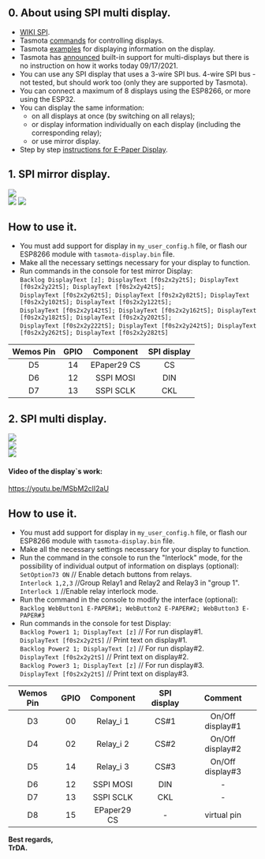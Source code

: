 ## 0. About using SPI multi display.   
 - [WIKI SPI](https://en.wikipedia.org/wiki/Serial_Peripheral_Interface).  
 - Tasmota [commands](https://tasmota.github.io/docs/Commands/#displays) for controlling displays.  
 - Tasmota [examples](https://tasmota.github.io/docs/Displays/#rule-examples-for-scripting-examples-see-scripting-docs) for displaying information on the display.  
 - Tasmota has [announced](https://github.com/arendst/Tasmota/pull/11821) built-in support for multi-displays but there is no instruction on how it works today 09/17/2021.   
 - You can use any SPI display that uses a 3-wire SPI bus. 4-wire SPI bus - not tested, but should work too (only they are supported by Tasmota).
 - You can connect a maximum of 8 displays using the ESP8266, or more using the ESP32.  
 - You can display the same information:  
   - on all displays at once (by switching on all relays);  
   - or display information individually on each display (including the corresponding relay);  
   - or use mirror display.  
 -  Step by step [instructions for E-Paper Display](https://github.com/arendst/Tasmota/discussions/11850).  

## 1. SPI mirror display.
![](https://raw.githubusercontent.com/TrDA-hab/Projects/master/SPI%20multi%20display/4191.jpg)  
![](https://raw.githubusercontent.com/TrDA-hab/Projects/master/SPI%20multi%20display/4192.jpg)
![](https://raw.githubusercontent.com/TrDA-hab/Projects/master/SPI%20multi%20display/20210927_164541.jpg) 

## How to use it.  
 - You must add support for display in `my_user_config.h` file, or flash our ESP8266 module with `tasmota-display.bin` file.   
 - Make all the necessary settings necessary for your display to function.  
 - Run commands in the console for test mirror Display:    
  `Backlog DisplayText [z]; DisplayText [f0s2x2y2tS]; DisplayText [f0s2x2y22tS]; DisplayText [f0s2x2y42tS];`  
  `DisplayText [f0s2x2y62tS]; DisplayText [f0s2x2y82tS]; DisplayText [f0s2x2y102tS]; DisplayText [f0s2x2y122tS];`  
  `DisplayText [f0s2x2y142tS]; DisplayText [f0s2x2y162tS]; DisplayText [f0s2x2y182tS]; DisplayText [f0s2x2y202tS];`  
  `DisplayText [f0s2x2y222tS]; DisplayText [f0s2x2y242tS]; DisplayText [f0s2x2y262tS]; DisplayText [f0s2x2y282tS]`  

Wemos Pin|GPIO|Component|SPI display|
:-:|:-:|:-:|:-:
D5|14|EPaper29 CS|CS
D6|12|SSPI MOSI|DIN
D7|13|SSPI SCLK|CKL

## 2. SPI multi display.

![](https://raw.githubusercontent.com/TrDA-hab/Projects/master/SPI%20multi%20display/4151.jpg)  
![](https://raw.githubusercontent.com/TrDA-hab/Projects/master/SPI%20multi%20display/4152.jpg)   
![](https://raw.githubusercontent.com/TrDA-hab/Projects/master/SPI%20multi%20display/20210917_191722.jpg)   

#### Video of the display`s work:   
https://youtu.be/MSbM2clI2aU   

## How to use it.  
 - You must add support for display in `my_user_config.h` file, or flash our ESP8266 module with `tasmota-display.bin` file.   
 - Make all the necessary settings necessary for your display to function.  
 - Run the command in the console  to run the "Interlock" mode, for the possibility of individual output of information on displays (optional):  
   `SetOption73 ON` // Enable detach buttons from relays.  
   `Interlock 1,2,3` //Group Relay1 and Relay2 and Relay3 in "group 1".  
   `Interlock 1`     //Enable relay interlock mode.  
 - Run the command in the console to modify the interface (optional):   
   `Backlog WebButton1 E-PAPER#1; WebButton2 E-PAPER#2; WebButton3 E-PAPER#3`  
 - Run commands in the console for test Display:    
   `Backlog Power1 1; DisplayText [z]`  // For run display#1.  
   `DisplayText [f0s2x2y2tS]`    // Print text on display#1.  
   `Backlog Power2 1; DisplayText [z]`  // For run display#2.  
   `DisplayText [f0s2x2y2tS]`    // Print text on display#2.   
   `Backlog Power3 1; DisplayText [z]`  // For run display#3.  
   `DisplayText [f0s2x2y2tS]`    // Print text on display#3.   

Wemos Pin|GPIO|Component|SPI display|Сomment|
:-:|:-:|:-:|:-:|:-:
D3|00|Relay_i 1|CS#1|On/Off display#1
D4|02|Relay_i 2|CS#2|On/Off display#2
D5|14|Relay_i 3|CS#3|On/Off display#3
D6|12|SSPI MOSI|DIN|-
D7|13|SSPI SCLK|CKL|-
D8|15|EPaper29 CS|-|virtual pin

**Best regards,   
TrDA.**
